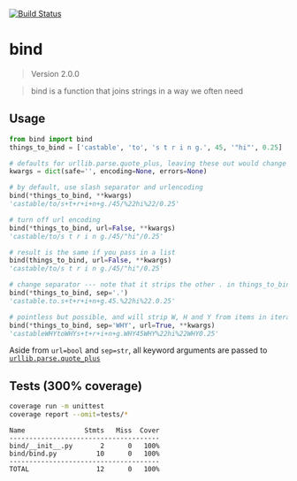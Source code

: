 [![Build Status](https://travis-ci.org/bitpanda-labs/bind.svg?branch=master)](https://travis-ci.org/bitpanda-labs/bind)

# bind

<!--- Don't edit the version line below manually. Let bump2version do it for you. -->
> Version 2.0.0

> bind is a function that joins strings in a way we often need

## Usage

```python
from bind import bind
things_to_bind = ['castable', 'to', 's t r i n g.', 45, '"hi"', 0.25]

# defaults for urllib.parse.quote_plus, leaving these out would change nothing
kwargs = dict(safe='', encoding=None, errors=None) 

# by default, use slash separator and urlencoding
bind(*things_to_bind, **kwargs)
'castable/to/s+t+r+i+n+g./45/%22hi%22/0.25'

# turn off url encoding
bind(*things_to_bind, url=False, **kwargs)
'castable/to/s t r i n g./45/"hi"/0.25'

# result is the same if you pass in a list
bind(things_to_bind, url=False, **kwargs)
'castable/to/s t r i n g./45/"hi"/0.25'

# change separator --- note that it strips the other . in things_to_bind[2]
bind(*things_to_bind, sep='.')
'castable.to.s+t+r+i+n+g.45.%22hi%22.0.25'

# pointless but possible, and will strip W, H and Y from items in iterable!
bind(*things_to_bind, sep='WHY', url=True, **kwargs)
'castableWHYtoWHYs+t+r+i+n+g.WHY45WHY%22hi%22WHY0.25'
```

Aside from `url=bool` and `sep=str`, all keyword arguments are passed to [`urllib.parse.quote_plus`](https://docs.python.org/3/library/urllib.parse.html#urllib.parse.quote_plus)

## Tests (300% coverage)

```bash
coverage run -m unittest
coverage report --omit=tests/*
```

```
Name               Stmts   Miss  Cover
--------------------------------------
bind/__init__.py       2      0   100%
bind/bind.py          10      0   100%
--------------------------------------
TOTAL                 12      0   100%
```
